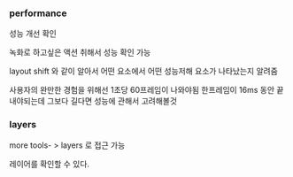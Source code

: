 ### performance

성능 개선 확인

녹화로 하고싶은 액션 취해서 성능 확인 가능

layout shift 와 같이 알아서 어떤 요소에서 어떤 성능저해 요소가 나타났는지 알려줌

사용자의 완만한 경험을 위해선 1초당 60프레임이 나와야됨
한프레임이 16ms 동안 끝내야되는데 그보다 길다면 성능에 관해서 고려해볼것

### layers

more tools- > layers 로 접근 가능

레이어를 확인할 수 있다.
